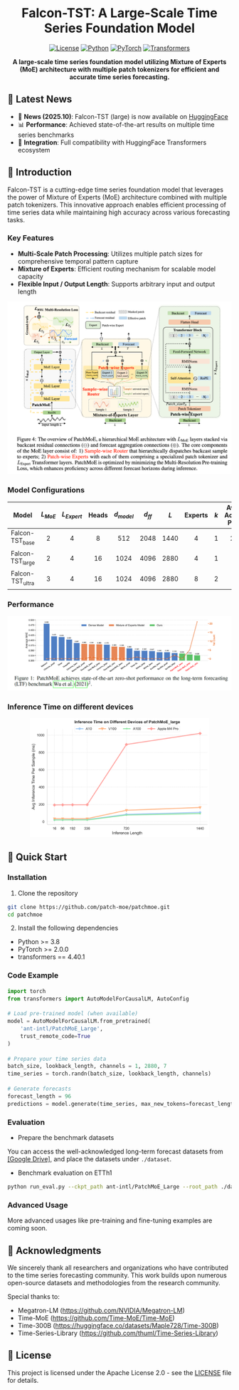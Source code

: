 <div align="center">

# Falcon-TST: A Large-Scale Time Series Foundation Model

[![License](https://img.shields.io/badge/License-Apache%202.0-blue.svg)](https://opensource.org/licenses/Apache-2.0)
[![Python](https://img.shields.io/badge/Python-3.8%2B-blue.svg)](https://www.python.org/downloads/)
[![PyTorch](https://img.shields.io/badge/PyTorch-2.0%2B-red.svg)](https://pytorch.org/)
[![Transformers](https://img.shields.io/badge/🤗%20Transformers-4.40.1-yellow.svg)](https://huggingface.co/transformers/)

**A large-scale time series foundation model utilizing Mixture of Experts (MoE) architecture with multiple patch tokenizers for efficient and accurate time series forecasting.**

</div>

## 🚀 Latest News

- 🚩 **News (2025.10)**: Falcon-TST (large) is now available on [HuggingFace](https://huggingface.co/ant-intl/PatchMoE_Large)
- 📊 **Performance**: Achieved state-of-the-art results on multiple time series benchmarks
- 🔧 **Integration**: Full compatibility with HuggingFace Transformers ecosystem

## 📖 Introduction

Falcon-TST is a cutting-edge time series foundation model that leverages the power of Mixture of Experts (MoE) architecture combined with multiple patch tokenizers. This innovative approach enables efficient processing of time series data while maintaining high accuracy across various forecasting tasks.

### Key Features

- **Multi-Scale Patch Processing**: Utilizes multiple patch sizes for comprehensive temporal pattern capture
- **Mixture of Experts**: Efficient routing mechanism for scalable model capacity
- **Flexible Input / Output Length**: Supports arbitrary input and output length

<!-- <div align="center">
    <img src="figures/patchmoe_framework.png" alt="PatchMoE Framework" width="700px" />
    <p><em>PatchMoE Architecture Overview</em></p>
</div> -->

![PatchMoE Architecture Overview](figures/patchmoe_framework.png)

### Model Configurations

| Model | <i>L<sub>MoE</sub></i> | <i>L<sub>Expert</sub></i> | Heads | <i>d<sub>model</sub></i> | <i>d<sub>ff</sub></i> | <i>L</i> | Experts | <i>k</i> | Average Activated Params | Total Params |
|:-----:|:---------:|:------------:|:-----:|:------------:|:-----------:|:----:|:-------:|:---:|:---------:|:--------:|
| Falcon-TST<sub>base<sub> | 2 | 4 | 8 | 512 | 2048 | 1440 | 4 | 1 | 200M | 440M |
| Falcon-TST<sub>large<sub> | 2 | 4 | 16 | 1024 | 4096 | 2880 | 4 | 1 | 1.2B | 2.5B |
| Falcon-TST<sub>ultra<sub> | 3 | 4 | 16 | 1024 | 4096 | 2880 | 8 | 2 | 3.8B | 8.5B |

### Performance
<!-- #### todo: figures and text
Falcon-TST achieves state-of-the-art performance on multiple time series forecasting benchmarks:

- **Time-Series-Library**: Ranked #1 in MSE/MAE metrics
- **ETT Dataset**: Superior performance across all variants (ETTh1, ETTh2, ETTm1, ETTm2)
- **Weather Dataset**: Consistent improvements over baseline models
- **Electricity Dataset**: Excellent scalability for high-dimensional time series -->

![Zero-Shot](figures/zero_shot.png)
<!-- ![Full-Shot](figures/full_shot.png) -->
<!-- ![Table](figures/table.png) -->

### Inference Time on different devices

<!-- | Lookback | Forcast | Inference Time |Device |
| ------------------- | -------------- | -------------- | -------------- |
| 2880              | 96 | 194.685ms        | Apple M4 Pro
| 2880              | 192 | 195.189ms        | Apple M4 Pro
| 2880              | 336 | 195.945ms        | Apple M4 Pro
| 2880              | 720 | 891.788ms        | Apple M4 Pro
| 2880              | 96 | 22.302ms         | A10
| 2880              | 192 | 22.689ms         | A10
| 2880              | 336 | 23.559ms         | A10
| 2880              | 720 | 84.543ms         | A10
| 2880              | 96 | 19.399ms         | A100
| 2880              | 192 | 19.745ms         | A100
| 2880              | 336 | 19.924ms         | A100
| 2880              | 720 | 76.741ms         | A100 -->

<!-- ![Inference Time](figures/inference_time.png) -->
<div align="center">
<img src="figures/inference_time.png" alt="描述文字" width="80%">
</div>


## 🚀 Quick Start

### Installation

1. Clone the repository

```bash
git clone https://github.com/patch-moe/patchmoe.git
cd patchmoe
```

2. Install the following dependencies

- Python >= 3.8
- PyTorch >= 2.0.0
- transformers == 4.40.1

### Code Example

```python
import torch
from transformers import AutoModelForCausalLM, AutoConfig

# Load pre-trained model (when available)
model = AutoModelForCausalLM.from_pretrained(
    'ant-intl/PatchMoE_Large', 
    trust_remote_code=True
)

# Prepare your time series data
batch_size, lookback_length, channels = 1, 2880, 7
time_series = torch.randn(batch_size, lookback_length, channels)

# Generate forecasts
forecast_length = 96
predictions = model.generate(time_series, max_new_tokens=forecast_length)
```

### Evaluation

+ Prepare the benchmark datasets

You can access the well-acknowledged long-term forecast datasets from [[Google Drive]](https://drive.google.com/drive/folders/1ZOYpTUa82_jCcxIdTmyr0LXQfvaM9vIy), and place the datasets under `./dataset`.

+ Benchmark evaluation on ETTh1

```bash
python run_eval.py --ckpt_path ant-intl/PatchMoE_Large --root_path ./dataset --test_data_list ETTh1
```

### Advanced Usage

More advanced usages like pre-training and fine-tuning examples are coming soon.

## 🙏 Acknowledgments

We sincerely thank all researchers and organizations who have contributed to the time series forecasting community. This work builds upon numerous open-source datasets and methodologies from the research community.

Special thanks to:
- Megatron-LM (https://github.com/NVIDIA/Megatron-LM)
- Time-MoE (https://github.com/Time-MoE/Time-MoE)
- Time-300B (https://huggingface.co/datasets/Maple728/Time-300B)
- Time-Series-Library (https://github.com/thuml/Time-Series-Library)

## 📄 License

This project is licensed under the Apache License 2.0 - see the [LICENSE](LICENSE) file for details.
